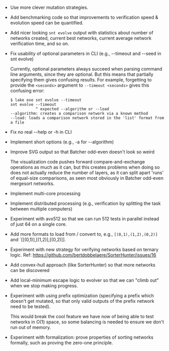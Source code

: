 - Use more clever mutation strategies.
- Add benchmarking code so that improvements to verification speed & evolution speed can be quantified.
- Add nicer looking `snt evolve` output with statistics about number of networks created, current best networks, current average network verification time, and so on.
- Fix usability of optional parameters in CLI (e.g., --timeout and --seed in snt evolve)

    Currently, optional parameters always succeed when parsing command line arguments, since they are optional. But this means that partially specifying them gives confusing results. For example, forgetting to provide the `<seconds>` argument to `--timeout <seconds>` gives this confusing error:

    ```
    $ lake exe snt evolve --timeout 
    snt evolve --timeout
               ^ expected --algorithm or --load
    --algorithm: creates a comparison network via a known method
    --load: loads a comparison network stored in the 'list' format from a file
    ```

- Fix no real --help or -h in CLI
- Implement short options (e.g., -a for --algorithm)
- Improve SVG output so that Batcher odd-even doesn't look so weird

    The visualization code pushes forward compare-and-exchange operations as much as it can, but this creates problems when doing so does not actually reduce the number of layers, as it can split apart 'runs' of equal-size comparisons, as seen most obviously in Batcher odd-even mergesort networks.

- Implement multi-core processing
- Implement distributed processing (e.g., verification by splitting the task between multiple computers)
- Experiment with avx512 so that we can run 512 tests in parallel instead of just 64 on a single core.
- Add more formats to load from / convert to, e.g., `[(0,1),(1,2),(0,2)]` and `[[(0,1)],[(1,2)],[(0,2)]].
- Experiment with new strategy for verifying networks based on ternary logic. Ref: https://github.com/bertdobbelaere/SorterHunter/issues/16
- Add convex-hull approach (like SorterHunter) so that more networks can be discovered
- Add local-minimum escape logic to evolver so that we can "climb out" when we stop making progress.
- Experiment with using prefix optimization (specifying a prefix which doesn't get mutated, so that only valid outputs of the prefix network need to be tested).

    This would break the cool feature we have now of being able to test networks in O(1) space, so some balancing is needed to ensure we don't run out of memory.

- Experiment with formalization: prove properties of sorting networks formally, such as proving the zero-one principle.